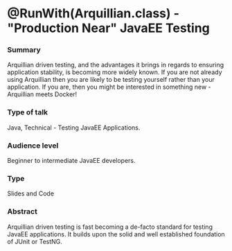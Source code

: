 # @RunWith(Arquillian.class) - "Production Near" JavaEE Testing

### Summary 
Arquillian driven testing, and the advantages it brings in regards to ensuring application stability, is becoming more widely known. If you are not already using Arquillian then you are likely to be testing yourself rather than your application. If you are, then you might be interested in something new - Arquillian meets Docker!

### Type of talk 
Java, Technical - Testing JavaEE Applications.

### Audience level
Beginner to intermediate JavaEE developers.

### Type
Slides and Code

### Abstract
Arquillian driven testing is fast becoming a de-facto standard for testing JavaEE applications. It builds upon the solid and well established foundation of JUnit or TestNG.